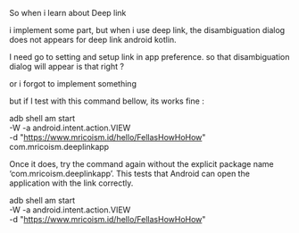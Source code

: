 So when i learn about Deep link


i implement some part, but when i use deep link, 
the disambiguation dialog does not appears for deep link android kotlin.

I need go to setting and setup link in app preference. so that disambiguation dialog will appear
is that right ?

or i forgot to implement something

but if I test with this command bellow, its works fine : 

adb shell am start \
-W -a android.intent.action.VIEW \
-d "https://www.mricoism.id/hello/FellasHowHoHow" \
com.mricoism.deeplinkapp

Once it does, try the command again without the explicit package name 
‘com.mricoism.deeplinkapp’. This tests that Android can open the application with the link correctly.

adb shell am start \
-W -a android.intent.action.VIEW \
-d "https://www.mricoism.id/hello/FellasHowHoHow" 